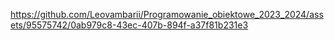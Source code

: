 https://github.com/Leovambarii/Programowanie_obiektowe_2023_2024/assets/95575742/0ab979c8-43ec-407b-894f-a37f81b231e3

